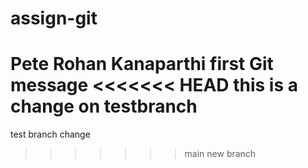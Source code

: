 # assign-git
Pete Rohan Kanaparthi
first Git message
<<<<<<< HEAD
this is a change on testbranch
=======
test branch change
>>>>>>> main
new branch